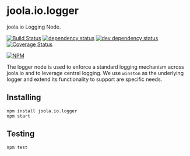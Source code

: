 joola.io.logger
===============
joola.io Logging Node.

[![Build Status][3]][4] [![dependency status][5]][6] [![dev dependency status][7]][8] [![Coverage Status][1]][2]

[![NPM](https://nodei.co/npm/joola.io.config.png?downloads=true&stars=true)](https://nodei.co/npm/joola.io.config/)

The logger node is used to enforce a standard logging mechanism across joola.io and to leverage central logging.
We use ```winston``` as the underlying logger and extend its functionality to support are specific needs.

Installing
----------

```
npm install joola.io.logger
npm start
```

Testing
-------

```
npm test   
```

[1]: https://coveralls.io/repos/joola/joola.io.logger/badge.png
[2]: https://coveralls.io/r/joola/joola.io.logger
[3]: https://travis-ci.org/joola/joola.io.png
[4]: https://travis-ci.org/joola/joola.io
[5]: https://david-dm.org/joola/joola.io.logger.png
[6]: https://david-dm.org/joola/joola.io.logger
[7]: https://david-dm.org/joola/joola.io.logger/dev-status.png
[8]: https://david-dm.org/joola/joola.io.logger#info=devDependencies
